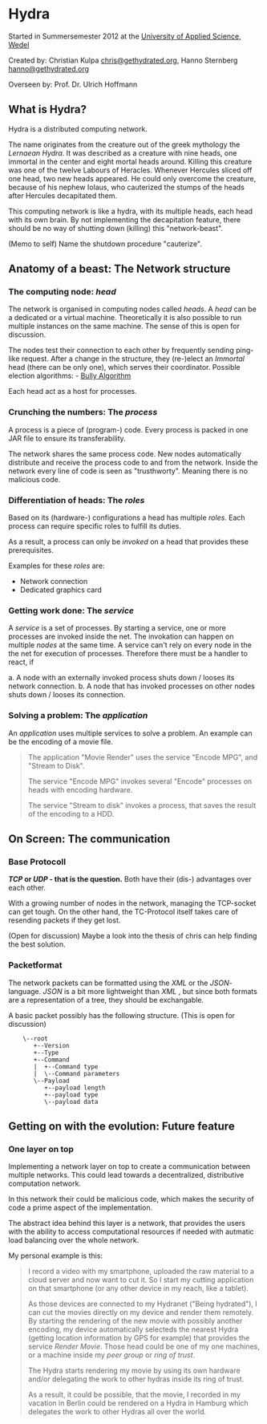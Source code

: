 Hydra
=====

Started in 
	Summersemester 2012 
at the
	[University of Applied Science, Wedel](http://fh-wedel.de)


Created by:
	Christian Kulpa <chris@gethydrated.org>,
	Hanno Sternberg <hanno@gethydrated.org>
	
Overseen by:
	Prof. Dr. Ulrich Hoffmann


What is Hydra?
--------------

Hydra is a distributed computing network.

The name originates from the creature out of the greek mythology the *Lernaean Hydra*. 
It was described as a creature with nine heads, one immortal in the center and eight mortal heads around. 
Killing this creature was one of the twelve Labours of Heracles. 
Whenever Hercules sliced off one head, two new heads appeared. 
He could only overcome the creature, because of his nephew Iolaus, 
who cauterized the stumps of the heads after Hercules decapitated them.

This computing network is like a hydra, with its multiple heads, each head with its own brain.
By not implementing the decapitation feature, there should be no way of shutting down (killing) this "network-beast".

(Memo to self) Name the shutdown procedure "cauterize".



Anatomy of a beast: The Network structure
-----------------------------------------


### The computing node: *head*

The network is organised in computing nodes called *heads*. A *head* can be a dedicated or a virtual machine. 
Theoretically it is also possible to run multiple instances on the same machine. 
The sense of this is open for discussion.

The nodes test their connection to each other by frequently sending ping-like request.
After a change in the structure, they (re-)elect an *Immortal* head (there can be only one), which serves their coordinator.
Possible election algorithms:
	- [Bully Algorithm](http://en.wikipedia.org/wiki/Bully_Algorithm "Bully Algorithm in the Wikipedia")

Each head act as a host for processes.


### Crunching the numbers: The *process*

A process is a piece of (program-) code. Every process is packed in one JAR file to ensure its transferability.

The network shares the same process code. 
New nodes automatically distribute and receive the process code to and from the network.
Inside the network every line of code is seen as "trusthworty". Meaning there is no malicious code.


### Differentiation of heads: The *roles*

Based on its (hardware-) configurations a head has multiple *roles*. 
Each process can require specific roles to fulfill its duties.

As a result, a process can only be *invoked* on a head that provides these prerequisites.

Examples for these *roles* are:

- Network connection
- Dedicated graphics card


### Getting work done: The *service*

A *service* is a set of processes. By starting a service, one or more processes are invoked inside the net.
The invokation can happen on multiple *nodes* at the same time. 
A service can't rely on every node in the the net for execution of processes. 
Therefore there must be a handler to react, if 

a. A node with an externally invoked process shuts down / looses its network connection.
b. A node that has invoked processes on other nodes shuts down / looses its connection.


### Solving a problem: The *application*

An *application* uses multiple services to solve a problem. An example can be the encoding of a movie file.

> The application "Movie Render" uses the service "Encode MPG", and "Stream to Disk".
>
> The service "Encode MPG" invokes several "Encode" processes on heads with encoding hardware.
>
> The service "Stream to disk" invokes a process, that saves the result of the encoding to a HDD.

On Screen: The communication
----------------------------

### Base Protocoll

__*TCP* or *UDP* - that is the question.__
Both have their (dis-) advantages over each other.

With a growing number of nodes in the network, managing the TCP-socket can get tough.
On the other hand, the TC-Protocol itself takes care of resending packets if they get lost.

(Open for discussion) Maybe a look into the thesis of chris can help finding the best solution.

### Packetformat

The network packets can be formatted using the *XML* or the *JSON*-language.
*JSON* is a bit more lightweight than *XML* , but since both formats are a representation of a tree, 
they should be exchangable.

A basic packet possibly has the following structure. (This is open for discussion)

		\--root
		   +--Version
		   +--Type
		   +--Command
		   |  +--Command type
		   |  \--Command parameters
		   \--Payload
		      +--payload length
		      +--payload type
		      \--payload data


Getting on with the evolution: Future feature
---------------------------------------------

### One layer on top

Implementing a network layer on top to create a communication between multiple networks. 
This could lead towards a decentralized, distributive computation network.

In this network their could be malicious code, which makes the security of code a
prime aspect of the implementation.

The abstract idea behind this layer is a network, that provides the users with the ability to
access computational resources if needed with autmatic load balancing over the whole network.

My personal example is this:

> I record a video with my smartphone, uploaded the raw material to a cloud server and now want to cut it.
> So I start my cutting application on that smartphone (or any other device in my reach, like a tablet).
> 
> As those devices are connected to my Hydranet ("Being hydrated"),
> I can cut the movies directly on my device and render them remotely.
> By starting the rendering of the new movie with possibly another encoding, my device automatically selecteds
> the nearest Hydra (getting location information by GPS for example) that provides the service *Render Movie*.
> Those head could be one of my one machines, or a machine inside my *peer group* or *ring of trust*.
> 
> The Hydra starts rendering my movie by using its own hardware and/or delegating the work to other hydras inside
> its ring of trust.
>
> As a result, it could be possible, that the movie, I recorded in my vacation in Berlin could be rendered 
> on a Hydra in Hamburg which delegates the work to other Hydras all over the world.
